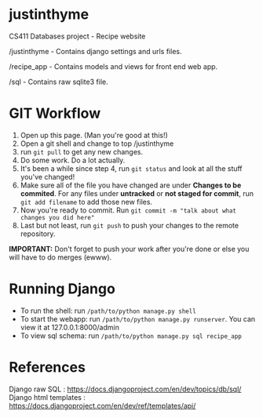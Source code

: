 justinthyme
===========

CS411 Databases project - Recipe website

/justinthyme - Contains django settings and urls files.

/recipe_app - Contains models and views for front end web app.

/sql - Contains raw sqlite3 file.

GIT Workflow
=============

1. Open up this page. (Man you're good at this!)
2. Open a git shell and change to top /justinthyme
3. run `git pull` to get any new changes.
4. Do some work. Do a lot actually.
5. It's been a while since step 4, run `git status` and look at all the stuff you've changed!
6. Make sure all of the file you have changed are under **Changes to be commited**. For any files under **untracked** or **not staged for commit**, run `git add filename` to add those new files.
7. Now you're ready to commit. Run `git commit -m "talk about what changes you did here"`
8. Last but not least, run `git push` to push your changes to the remote repository.

**IMPORTANT:** Don't forget to push your work after you're done or else you will have to do merges (ewww).

Running Django
=================

* To run the shell: run `/path/to/python manage.py shell` 
* To start the webapp: run `/path/to/python manage.py runserver`. You can view it at 127.0.0.1:8000/admin
* To view sql schema: run `/path/to/python manage.py sql recipe_app` 

References
=================

Django raw SQL : https://docs.djangoproject.com/en/dev/topics/db/sql/
Django html templates : https://docs.djangoproject.com/en/dev/ref/templates/api/
